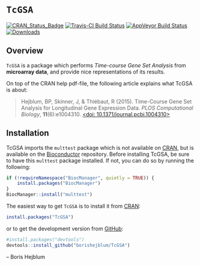
<!-- README.md is generated from README.Rmd. Please edit that file -->

# `TcGSA`

[![CRAN\_Status\_Badge](http://www.r-pkg.org/badges/version/TcGSA)](https://cran.r-project.org/package=TcGSA)
[![Travis-CI Build
Status](https://travis-ci.org/borishejblum/TcGSA.svg?branch=master)](https://travis-ci.org/borishejblum/TcGSA)
[![AppVeyor Build
Status](https://ci.appveyor.com/api/projects/status/github/borishejblum/TcGSA?branch=master&svg=true)](https://ci.appveyor.com/project/borishejblum/TcGSA)
[![Downloads](https://cranlogs.r-pkg.org/badges/TcGSA?color=blue)](https://www.r-pkg.org/pkg/TcGSA)

## Overview

`TcGSA` is a package which performs *Time-course Gene Set Analysis* from
**microarray data**, and provide nice representations of its results.

On top of the CRAN help pdf-file, the following article explains what
TcGSA is about:

> Hejblum, BP, Skinner, J, & Thiébaut, R (2015). Time-Course Gene Set
> Analysis for Longitudinal Gene Expression Data. *PLOS Computational
> Biology*, **11**(6):e1004310.
> [\<doi: 10.1371/journal.pcbi.1004310\>](https://doi.org/10.1371/journal.pcbi.1004310)

## Installation

TcGSA imports the `multtest` package which is not available on
[CRAN](https://cran.r-project.org/), but is available on the
[Bioconductor](https://www.bioconductor.org/packages/release/bioc/html/multtest.html)
repository. Before installing TcGSA, be sure to have this `multtest`
package installed. If not, you can do so by running the following:

``` r
if (!requireNamespace("BiocManager", quietly = TRUE)) {
    install.packages("BiocManager")
}
BiocManager::install("multtest")
```

The easiest way to get `TcGSA` is to install it from
[CRAN](https://cran.r-project.org/package=TcGSA):

``` r
install.packages("TcGSA")
```

or to get the development version from
[GitHub](https://github.com/denisagniel/tcgsaseq):

``` r
#install.packages("devtools")
devtools::install_github("borishejblum/TcGSA")
```

– Boris Hejblum
